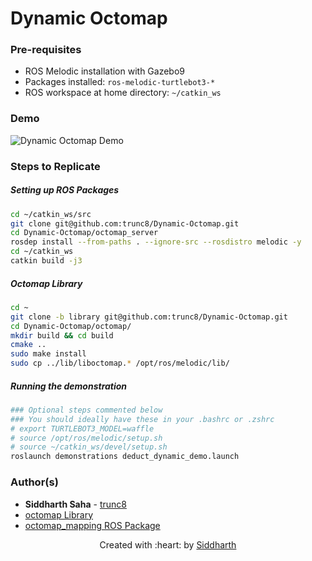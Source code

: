 # Dynamic Octomap

### Pre-requisites
- ROS Melodic installation with Gazebo9
- Packages installed: `ros-melodic-turtlebot3-*`
- ROS workspace at home directory: `~/catkin_ws`

### Demo
![Dynamic Octomap Demo](dynamic-octomap-demo.gif)

### Steps to Replicate

##### Setting up ROS Packages
```sh
cd ~/catkin_ws/src
git clone git@github.com:trunc8/Dynamic-Octomap.git
cd Dynamic-Octomap/octomap_server
rosdep install --from-paths . --ignore-src --rosdistro melodic -y
cd ~/catkin_ws
catkin build -j3
```

##### Octomap Library
```sh
cd ~
git clone -b library git@github.com:trunc8/Dynamic-Octomap.git
cd Dynamic-Octomap/octomap/
mkdir build && cd build
cmake ..
sudo make install
sudo cp ../lib/liboctomap.* /opt/ros/melodic/lib/
```

##### Running the demonstration
```sh
### Optional steps commented below
### You should ideally have these in your .bashrc or .zshrc
# export TURTLEBOT3_MODEL=waffle
# source /opt/ros/melodic/setup.sh
# source ~/catkin_ws/devel/setup.sh
roslaunch demonstrations deduct_dynamic_demo.launch
```

### Author(s)

* **Siddharth Saha** - [trunc8](https://github.com/trunc8)
* [octomap Library](https://github.com/OctoMap/octomap)
* [octomap_mapping ROS Package](https://github.com/OctoMap/octomap_mapping)

<p align='center'>Created with :heart: by <a href="https://www.linkedin.com/in/sahasiddharth611/">Siddharth</a></p>